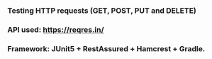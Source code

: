 ### Testing HTTP requests (GET, POST, PUT and DELETE)  
### API used: https://reqres.in/
### Framework: JUnit5 + RestAssured + Hamcrest + Gradle. 
